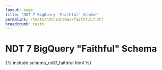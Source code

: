 ```yaml
---
layout: page
title: "NDT 7 BigQuery 'Faithful' Schema"
permalink: /tests/ndt/schemas/faithful/ndt7
breadcrumb: tests
---
```


# NDT 7 BigQuery "Faithful" Schema

{% include schema_ndt7_faithful.html %}